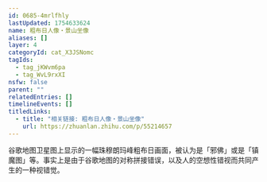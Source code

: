 ```yaml
---
id: 0685-4mrlfhly
lastUpdated: 1754633624
name: 粗布日人像・景山坐像
aliases: []
layer: 4
categoryId: cat_X3JSNomc
tagIds:
  - tag_jKWvm6pa
  - tag_WvL9rxXI
nsfw: false
parent: ""
relatedEntries: []
timelineEvents: []
titledLinks:
  - title: "相关链接: 粗布日人像・景山坐像"
    url: https://zhuanlan.zhihu.com/p/55214657
---
```


谷歌地图卫星图上显示的一幅珠穆朗玛峰粗布日画面，被认为是「邪佛」或是「镇魔图」等。事实上是由于谷歌地图的对称拼接错误，以及人的空想性错视而共同产生的一种视错觉。